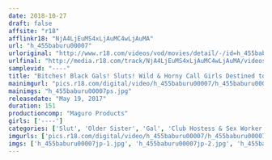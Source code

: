 ```yaml
---
date: 2018-10-27
draft: false
affsite: "r18"
afflinkr18: "NjA4LjEuMS4xLjAuMC4wLjAuMA"
url: "h_455baburu00007"
urloriginal: "http://www.r18.com/videos/vod/movies/detail/-/id=h_455baburu00007"
urlfinal: "http://media.r18.com/track/NjA4LjEuMS4xLjAuMC4wLjAuMA/videos/vod/movies/detail/-/id=h_455baburu00007"
samplevid: "----"
title: "Bitches! Black Gals! Sluts! Wild & Horny Call Girls Destined to Fuck for a Living!"
mainimgurl: "pics.r18.com/digital/video/h_455baburu00007/h_455baburu00007ps.jpg"
mainimgs: "h_455baburu00007ps.jpg"
releasedate: "May 19, 2017"
duration: 151
productioncomp: "Maguro Products"
girls: ['----']
categories: ['Slut', 'Older Sister', 'Gal', 'Club Hostess & Sex Worker', 'Big Tits', 'Chubby', 'Swimsuits', 'Ass Lover', 'Titty Fuck', 'Hi-Def']
imgurls: ['pics.r18.com/digital/video/h_455baburu00007/h_455baburu00007jp-1.jpg', 'pics.r18.com/digital/video/h_455baburu00007/h_455baburu00007jp-2.jpg', 'pics.r18.com/digital/video/h_455baburu00007/h_455baburu00007jp-3.jpg', 'pics.r18.com/digital/video/h_455baburu00007/h_455baburu00007jp-4.jpg', 'pics.r18.com/digital/video/h_455baburu00007/h_455baburu00007jp-5.jpg', 'pics.r18.com/digital/video/h_455baburu00007/h_455baburu00007jp-6.jpg', 'pics.r18.com/digital/video/h_455baburu00007/h_455baburu00007jp-7.jpg', 'pics.r18.com/digital/video/h_455baburu00007/h_455baburu00007jp-8.jpg', 'pics.r18.com/digital/video/h_455baburu00007/h_455baburu00007jp-9.jpg', 'pics.r18.com/digital/video/h_455baburu00007/h_455baburu00007jp-10.jpg', 'pics.r18.com/digital/video/h_455baburu00007/h_455baburu00007jp-11.jpg', 'pics.r18.com/digital/video/h_455baburu00007/h_455baburu00007jp-12.jpg', 'pics.r18.com/digital/video/h_455baburu00007/h_455baburu00007jp-13.jpg', 'pics.r18.com/digital/video/h_455baburu00007/h_455baburu00007jp-14.jpg', 'pics.r18.com/digital/video/h_455baburu00007/h_455baburu00007jp-15.jpg', 'pics.r18.com/digital/video/h_455baburu00007/h_455baburu00007jp-16.jpg', 'pics.r18.com/digital/video/h_455baburu00007/h_455baburu00007jp-17.jpg', 'pics.r18.com/digital/video/h_455baburu00007/h_455baburu00007jp-18.jpg', 'pics.r18.com/digital/video/h_455baburu00007/h_455baburu00007jp-19.jpg', 'pics.r18.com/digital/video/h_455baburu00007/h_455baburu00007jp-20.jpg']
imgs: ['h_455baburu00007jp-1.jpg', 'h_455baburu00007jp-2.jpg', 'h_455baburu00007jp-3.jpg', 'h_455baburu00007jp-4.jpg', 'h_455baburu00007jp-5.jpg', 'h_455baburu00007jp-6.jpg', 'h_455baburu00007jp-7.jpg', 'h_455baburu00007jp-8.jpg', 'h_455baburu00007jp-9.jpg', 'h_455baburu00007jp-10.jpg', 'h_455baburu00007jp-11.jpg', 'h_455baburu00007jp-12.jpg', 'h_455baburu00007jp-13.jpg', 'h_455baburu00007jp-14.jpg', 'h_455baburu00007jp-15.jpg', 'h_455baburu00007jp-16.jpg', 'h_455baburu00007jp-17.jpg', 'h_455baburu00007jp-18.jpg', 'h_455baburu00007jp-19.jpg', 'h_455baburu00007jp-20.jpg']
---
```

